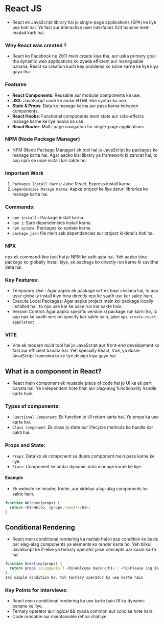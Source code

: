 # React JS

- React ek JavaScript library hai jo single-page applications (SPA) ke liye use hoti hai. Ye fast aur interactive user interfaces (UI) banane mein madad karti hai.

### Why React was created ?

- React ko Facebook ne 2011 mein create kiya tha, aur uska primary goal tha dynamic web applications ko zyada efficient aur manageable banana. React ka creation kuch key problems ko solve karne ke liye kiya gaya tha:

### Features

- **React Components**: Reusable aur modular components ka use.
- **JSX**: JavaScript code ke andar HTML-like syntax ka use.
- **State & Props**: Data ko manage karna aur pass karna between components.
- **React Hooks**: Functional components mein state aur side-effects manage karne ke liye hooks ka use.
- **React Router**: Multi-page navigation for single-page applications.

### NPM (Node Package Manager)

- NPM (Node Package Manager) ek tool hai jo JavaScript ke packages ko manage karta hai. Agar aapko kisi library ya framework ki zarurat hai, to aap npm se usse install kar sakte ho.

### Important Work

1. `Packages Install Karna`: Jaise React, Express install karna.
2. `Dependencies Manage Karna`: Aapke project ke liye zaruri libraries ko manage karta hai.

### Commands:

- `npm install` <package-name>: Package install karna.
- `npm i`: Sare dependencies install karna.
- `npm update`: Packages ko update karna.
- `package.json` file mein sab dependencies aur project ki details hoti hai.

### NPX

npx ek command-line tool hai jo NPM ke sath aata hai. Yeh aapko bina package ko globally install kiye, ek package ko directly run karne ki suvidha deta hai.

### Key Features:

- Temporary Use : Agar aapko ek package sirf ek baar chalana hai, to aap usse globally install kiye bina directly npx <package-name> ke saath use kar sakte hain.
- Execute Local Packages: Agar aapke project mein koi package locally installed hai, to npx use kar ke usse run kar sakte hain.
- Version Control: Agar aapko specific version ki package run karni ho, to aap npx ke saath version specify kar sakte hain, jaise `npx create-react-app@latest`.

### VITE

- Vite ek modern build tool hai jo JavaScript aur front-end development ko fast aur efficient banata hai. Yeh specially React, Vue, ya dusre JavaScript frameworks ke liye design kiya gaya hai.

## What is a component in React?

- React mein component ek reusable piece of code hai jo UI ka ek part banata hai. Ye independent hote hain aur alag-alag functionality handle karte hain.

### Types of components:

- `Functional Component`: Ek function jo UI return karta hai. Ye props ka use karta hai.
- `Class Component`: Ek class jo state aur lifecycle methods ko handle kar sakti hai.

### Props and State:

- `Props`: Data ko ek component se dusre component mein pass karne ke liye.
- `State`: Component ke andar dynamic data manage karne ke liye.

#### Example

- Ek website ke header, footer, aur sidebar alag-alag components ho sakte hain.

```javascript
function Welcome(props) {
  return <h1>Hello, {props.name}!</h1>;
}
```

## Conditional Rendering

- React mein conditional rendering ka matlab hai ki aap condition ke basis par alag-alag components ya elements ko render karte ho. Yeh bilkul JavaScript ke if-else ya ternary operator jaise concepts par kaam karta hai.

```javascript
function Greeting(props) {
  return props.isLoggedIn ? <h1>Welcome back!</h1> : <h1>Please log in.</h1>;
}
Jab simple condition ho, toh ternary operator ka use karte hain
```

### Key Points for Interviews:

- React mein conditional rendering ka use karte hain UI ko dynamic banane ke liye.
- Ternary operator aur logical && zyada common aur concise hote hain.
- Code readable aur maintainable rehna chahiye.
